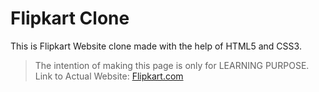 # Flipkart Clone
This is Flipkart Website clone made with the help of HTML5 and CSS3.
> The intention of making this page is only for LEARNING PURPOSE.
> Link to Actual Website: [Flipkart.com](https://www.flipkart.com/)
